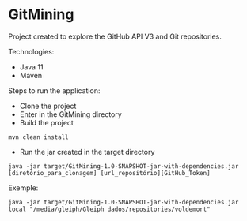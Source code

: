 # GitMining

Project created to explore the GitHub API V3 and Git repositories.

Technologies:
- Java 11
- Maven

Steps to run the application:
- Clone the project
- Enter in the GitMining directory
- Build the project 
```
mvn clean install 
```
- Run the jar created in the target directory 
```
java -jar target/GitMining-1.0-SNAPSHOT-jar-with-dependencies.jar [diretório_para_clonagem] [url_repositório][GitHub_Token]
```
Exemple:
```
java -jar target/GitMining-1.0-SNAPSHOT-jar-with-dependencies.jar local "/media/gleiph/Gleiph dados/repositories/voldemort"
```

 
